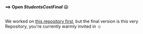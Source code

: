 **==> Open <i>StudentsCostFinal</i>** 😱

<br>We worked on <a href="https://github.com/dorianflagrant/studentscost">this repository first</a>, but the final version is this very Repository, you're currently warmly invited in ☺️
